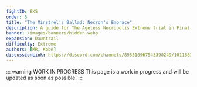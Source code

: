 ```yaml
---
fightID: EX5
order: 5
title: "The Minstrel's Ballad: Necron's Embrace"
description: A guide for The Ageless Necropolis Extreme trial in Final Fantasy XIV.
banner: /images/banners/hidden.webp
expansion: Dawntrail
difficulty: Extreme
authors: [MR, Kobe]
discussionLink: https://discord.com/channels/895516967543390249/1011883681222234182
---
```


::: warning WORK IN PROGRESS
This page is a work in progress and will be updated as soon as possible.
:::

<!---

## Video Guide
By Kobe

@[]([URL Here])

## Toolbox
Toolboxes are an interactive guide that allows you to click through each phase indiviudally and review the mechanics in a easy to understand manner.

<Action title='Toolbox' color='purple' href='[URL here]' />

## Macro

```macro

```

## Waymarks
Waymarks can be imported to the game using *Waymark Preset Plugin*, or you can ask a friend to import them for you and save a copy for yourself.

```waymarks

```

![]([Image path here])

--->